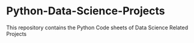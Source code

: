 # Python-Data-Science-Projects
This repository contains the Python Code sheets of Data Science Related Projects
